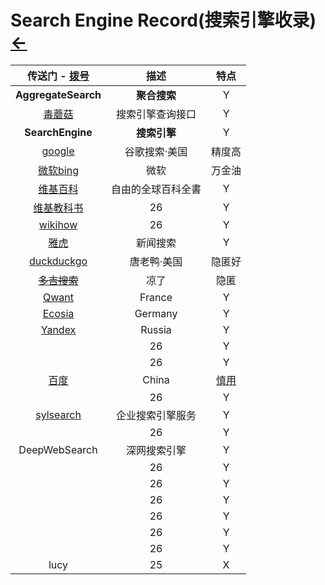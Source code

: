 # Search Engine Record(搜索引擎收录)  [←](index.md)

| 传送门 - [拨号](../navigation.md#s) | 描述 | 特点 |
|:---:|:---:|:---:|
| __AggregateSearch__ | __聚合搜索__ | Y |
| [毒蘑菇](https://search.dumogu.top/) | 搜索引擎查询接口 | Y |
| __SearchEngine__ | __搜索引擎__ | Y |
| [google](https://www.google.com) | 谷歌搜索·美国 | 精度高 |
| [微软bing](https://cn.bing.com) | 微软 | 万金油 |
| [维基百科](https://www.wikipedia.org/) | 自由的全球百科全書 | Y |
| [维基教科书](https://www.wikibooks.org/) | 26 | Y |
| [wikihow](https://zh.wikihow.com/%E9%A6%96%E9%A1%B5) | 26 | Y |
| [雅虎](https://www.yahoo.com/) | 新闻搜索 | Y |
| [duckduckgo](https://duckduckgo.com) | 唐老鸭·美国 | 隐匿好 |
| ~~[多吉搜索](https://www.dogedoge.com)~~ | 凉了 | 隐匿 |
| [Qwant](https://www.qwant.com) | France | Y |
| [Ecosia](https://www.ecosia.org) | Germany | Y |
| [Yandex](https://yandex.com) | Russia | Y |
| []() | 26 | Y |
| []() | 26 | Y |
| [百度](https://www.baidu.com/) | China | [慎用](https://kenengba.com/post/3414.html) |
| []() | 26 | Y |
| [sylsearch](https://www.sylsearch.com/) | 企业搜索引擎服务 | Y |
| []() | 26 | Y |
| DeepWebSearch | 深网搜索引擎 | Y |
| []() | 26 | Y |
| []() | 26 | Y |
| []() | 26 | Y |
| []() | 26 | Y |
| []() | 26 | Y |
| []() | 26 | Y |
| lucy | 25 | X |
